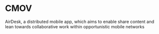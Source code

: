 # CMOV

AirDesk, a distributed mobile app, which aims to enable share content
and lean towards collaborative work within opportunistic mobile networks

